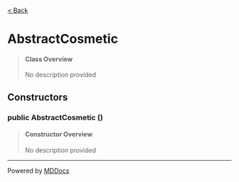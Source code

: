 [< Back](..)
# AbstractCosmetic #
>#### Class Overview ####
>No description provided
## Constructors ##
### public AbstractCosmetic () ###
>#### Constructor Overview ####
>No description provided
>

---
Powered by [MDDocs](https://github.com/VRCube/MDDocs)